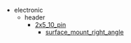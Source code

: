 * electronic
  * header
    * [2x5_10_pin](electronic/header/2x5_10_pin)
      * [surface_mount_right_angle](electronic/header/2x5_10_pin/surface_mount_right_angle)
